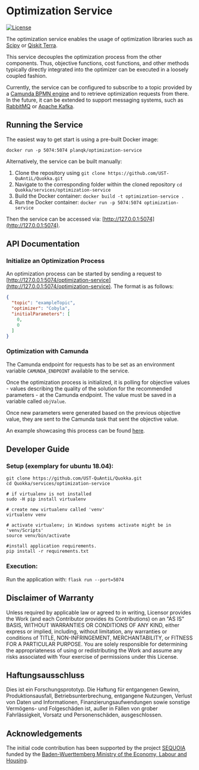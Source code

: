 # Optimization Service
[![License](https://img.shields.io/badge/License-Apache%202.0-blue.svg)](https://opensource.org/licenses/Apache-2.0)

The optimization service enables the usage of optimization libraries such as [Scipy](https://docs.scipy.org/doc/scipy/reference/generated/scipy.optimize.minimize.html) or [Qiskit Terra](https://github.com/Qiskit/qiskit-terra/tree/main/qiskit/algorithms/optimizers).

This service decouples the optimization process from the other components.
Thus, objective functions, cost functions, and other methods typically directly integrated into the optimizer can be executed in a loosely coupled fashion.

Currently, the service can be configured to subscribe to a topic provided by a [Camunda BPMN engine](https://camunda.com/platform-7/workflow-engine) and to retrieve optimization requests from there.
In the future, it can be extended to support messaging systems, such as [RabbitMQ](https://www.rabbitmq.com/) or [Apache Kafka](https://kafka.apache.org/).

## Running the Service
The easiest way to get start is using a pre-built Docker image:

``docker run -p 5074:5074 planqk/optimization-service``

Alternatively, the service can be built manually:
1. Clone the repository using ``git clone https://github.com/UST-QuAntiL/Quokka.git``
2. Navigate to the corresponding folder within the cloned repository ``cd Quokka/services/optimization-service``
3. Build the Docker container: ``docker build -t optimization-service .``
4. Run the Docker container: ``docker run -p 5074:5074 optimization-service``

Then the service can be accessed via: [http://127.0.0.1:5074](http://127.0.0.1:5074).

## API Documentation

### Initialize an Optimization Process

An optimization process can be started by sending a request to [http://127.0.0.1:5074/optimization-service](http://127.0.0.1:5074/optimization-service).
The format is as follows:
````json
{
  "topic": "exampleTopic",
  "optimizer": "Cobyla",
  "initialParameters": [
    0,
    0
  ]
}
````

### Optimization with Camunda

The Camunda endpoint for requests has to be set as an environment variable ``CAMUNDA_ENDPOINT`` available to the service.

Once the optimization process is initialized, it is polling for objective values - values describing the quality of the solution for the recommended parameters - at the Camunda endpoint.
The value must be saved in a variable called ``objValue``.

Once new parameters were generated based on the previous objective value, they are sent to the Camunda task that sent the objective value.

An example showcasing this process can be found [here](https://github.com/UST-QuAntiL/Quokka).

## Developer Guide

### Setup (exemplary for ubuntu 18.04): 
```shell
git clone https://github.com/UST-QuAntiL/Quokka.git
cd Quokka/services/optimization-service

# if virtualenv is not installed
sudo -H pip install virtualenv

# create new virtualenv called 'venv'
virtualenv venv

# activate virtualenv; in Windows systems activate might be in 'venv/Scripts'
source venv/bin/activate

#install application requirements.
pip install -r requirements.txt
```

### Execution:
Run the application with: ``flask run --port=5074``

## Disclaimer of Warranty
Unless required by applicable law or agreed to in writing, Licensor provides the Work (and each Contributor provides its Contributions) on an "AS IS" BASIS, WITHOUT WARRANTIES OR CONDITIONS OF ANY KIND, either express or implied, including, without limitation, any warranties or conditions of TITLE, NON-INFRINGEMENT, MERCHANTABILITY, or FITNESS FOR A PARTICULAR PURPOSE. You are solely responsible for determining the appropriateness of using or redistributing the Work and assume any risks associated with Your exercise of permissions under this License.

## Haftungsausschluss
Dies ist ein Forschungsprototyp. Die Haftung für entgangenen Gewinn, Produktionsausfall, Betriebsunterbrechung, entgangene Nutzungen, Verlust von Daten und Informationen, Finanzierungsaufwendungen sowie sonstige Vermögens- und Folgeschäden ist, außer in Fällen von grober Fahrlässigkeit, Vorsatz und Personenschäden, ausgeschlossen.

## Acknowledgements
The initial code contribution has been supported by the project [SEQUOIA](https://www.iaas.uni-stuttgart.de/forschung/projekte/sequoia/) funded by the [Baden-Wuerttemberg Ministry of the Economy, Labour and Housing](https://wm.baden-wuerttemberg.de/).